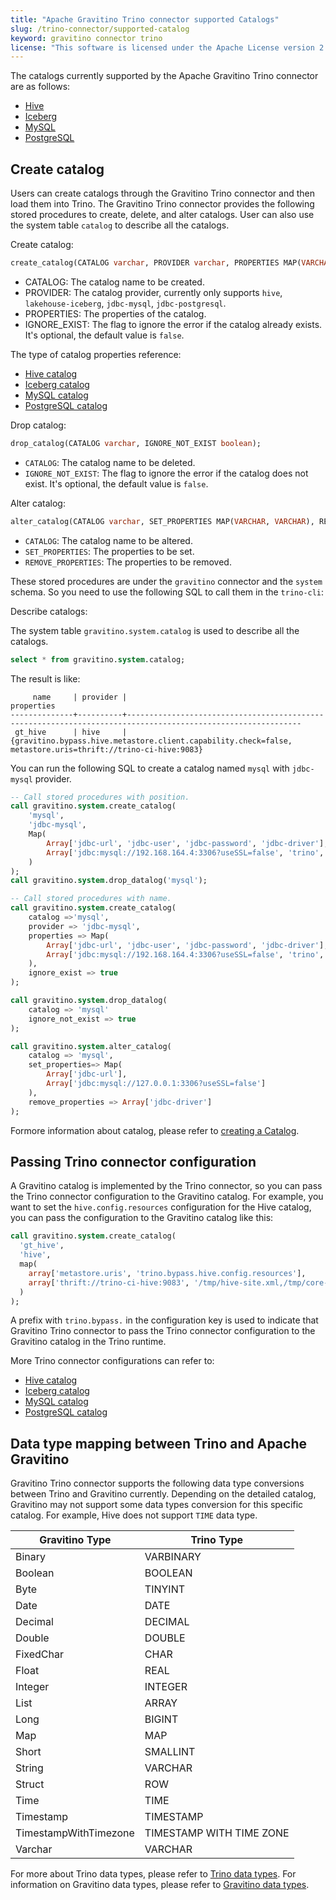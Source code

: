 ```yaml
---
title: "Apache Gravitino Trino connector supported Catalogs"
slug: /trino-connector/supported-catalog
keyword: gravitino connector trino
license: "This software is licensed under the Apache License version 2."
---
```


The catalogs currently supported by the Apache Gravitino Trino connector are as follows:

- [Hive](./catalog-hive.md)
- [Iceberg](./catalog-iceberg.md)
- [MySQL](./catalog-mysql.md)
- [PostgreSQL](./catalog-postgresql.md)

## Create catalog

Users can create catalogs through the Gravitino Trino connector and then load them into Trino.
The Gravitino Trino connector provides the following stored procedures to create, delete, and alter catalogs.
User can also use the system table `catalog` to describe all the catalogs.

Create catalog:

```sql
create_catalog(CATALOG varchar, PROVIDER varchar, PROPERTIES MAP(VARCHAR, VARCHAR), IGNORE_EXIST boolean);
```

- CATALOG: The catalog name to be created.
- PROVIDER: The catalog provider, currently only supports `hive`, `lakehouse-iceberg`, `jdbc-mysql`, `jdbc-postgresql`.
- PROPERTIES: The properties of the catalog.
- IGNORE_EXIST: The flag to ignore the error if the catalog already exists. It's optional, the default value is `false`.

The type of catalog properties reference:

- [Hive catalog](../../catalogs/relational/hive/index.md#catalog-properties)
- [Iceberg catalog](../../catalogs/relational/lakehouse/iceberg.md#catalog-properties)
- [MySQL catalog](../../catalogs/relational/jdbc/mysql.md#catalog-properties)
- [PostgreSQL catalog](../../catalogs/relational/jdbc/postgresql.md#catalog-properties)

Drop catalog:

```sql
drop_catalog(CATALOG varchar, IGNORE_NOT_EXIST boolean);
```

- `CATALOG`: The catalog name to be deleted.
- `IGNORE_NOT_EXIST`: The flag to ignore the error if the catalog does not exist.
  It's optional, the default value is `false`.

Alter catalog:

```sql
alter_catalog(CATALOG varchar, SET_PROPERTIES MAP(VARCHAR, VARCHAR), REMOVE_PROPERTIES ARRY[VARCHAR]);
```

- `CATALOG`: The catalog name to be altered.
- `SET_PROPERTIES`: The properties to be set.
- `REMOVE_PROPERTIES`: The properties to be removed.

These stored procedures are under the `gravitino` connector and the `system` schema.
So you need to use the following SQL to call them in the `trino-cli`:

Describe catalogs:

The system table `gravitino.system.catalog` is used to describe all the catalogs.

```sql
select * from gravitino.system.catalog;
```

The result is like:

```test
     name     | provider |                                                 properties
--------------+----------+-------------------------------------------------------------------------------------------------------------
 gt_hive      | hive     | {gravitino.bypass.hive.metastore.client.capability.check=false, metastore.uris=thrift://trino-ci-hive:9083}
```

You can run the following SQL to create a catalog named `mysql` with `jdbc-mysql` provider.

```sql
-- Call stored procedures with position.
call gravitino.system.create_catalog(
    'mysql',
    'jdbc-mysql',
    Map(
        Array['jdbc-url', 'jdbc-user', 'jdbc-password', 'jdbc-driver'],
        Array['jdbc:mysql://192.168.164.4:3306?useSSL=false', 'trino', 'ds123', 'com.mysql.cj.jdbc.Driver']
    )
);
call gravitino.system.drop_datalog('mysql');

-- Call stored procedures with name.
call gravitino.system.create_catalog(
    catalog =>'mysql',
    provider => 'jdbc-mysql',
    properties => Map(
        Array['jdbc-url', 'jdbc-user', 'jdbc-password', 'jdbc-driver'],
        Array['jdbc:mysql://192.168.164.4:3306?useSSL=false', 'trino', 'ds123', 'com.mysql.cj.jdbc.Driver']
    ),
    ignore_exist => true
);

call gravitino.system.drop_datalog(
    catalog => 'mysql'
    ignore_not_exist => true
);

call gravitino.system.alter_catalog(
    catalog => 'mysql',
    set_properties=> Map(
        Array['jdbc-url'],
        Array['jdbc:mysql://127.0.0.1:3306?useSSL=false']
    ),
    remove_properties => Array['jdbc-driver']
);
```

Formore information about catalog, please refer to [creating a Catalog](../../metadata/relational.md#create-a-catalog).

## Passing Trino connector configuration

A Gravitino catalog is implemented by the Trino connector,
so you can pass the Trino connector configuration to the Gravitino catalog.
For example, you want to set the `hive.config.resources` configuration for the Hive catalog,
you can pass the configuration to the Gravitino catalog like this:

```sql
call gravitino.system.create_catalog(
  'gt_hive',
  'hive',
  map(
    array['metastore.uris', 'trino.bypass.hive.config.resources'],
    array['thrift://trino-ci-hive:9083', '/tmp/hive-site.xml,/tmp/core-site.xml']
  )
);
```

A prefix with `trino.bypass.` in the configuration key is used to indicate that
Gravitino Trino connector to pass the Trino connector configuration
to the Gravitino catalog in the Trino runtime.

More Trino connector configurations can refer to:

- [Hive catalog](https://trino.io/docs/current/connector/hive.html#hive-general-configuration-properties)
- [Iceberg catalog](https://trino.io/docs/current/connector/iceberg.html#general-configuration)
- [MySQL catalog](https://trino.io/docs/current/connector/mysql.html#general-configuration-properties)
- [PostgreSQL catalog](https://trino.io/docs/current/connector/postgresql.html#general-configuration-properties)

## Data type mapping between Trino and Apache Gravitino

Gravitino Trino connector supports the following data type conversions between Trino and Gravitino currently.
Depending on the detailed catalog, Gravitino may not support some data types conversion for this specific catalog.
For example, Hive does not support `TIME` data type.

| Gravitino Type        | Trino Type               |
|-----------------------|--------------------------|
| Binary                | VARBINARY                |
| Boolean               | BOOLEAN                  |
| Byte                  | TINYINT                  |
| Date                  | DATE                     |
| Decimal               | DECIMAL                  |
| Double                | DOUBLE                   |
| FixedChar             | CHAR                     |
| Float                 | REAL                     |
| Integer               | INTEGER                  |
| List                  | ARRAY                    |
| Long                  | BIGINT                   |
| Map                   | MAP                      |
| Short                 | SMALLINT                 |
| String                | VARCHAR                  |
| Struct                | ROW                      |
| Time                  | TIME                     |
| Timestamp             | TIMESTAMP                |
| TimestampWithTimezone | TIMESTAMP WITH TIME ZONE |
| Varchar               | VARCHAR                  |

For more about Trino data types, please refer to [Trino data types](https://trino.io/docs/current/language/types.html).
For information on Gravitino data types, please refer to
[Gravitino data types](../../metadata/relational.md#gravitino-table-column-type).

